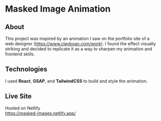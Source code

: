 # Masked Image Animation

## About
This project was inspired by an animation I saw on the portfolio site of a web designer (https://www.clayboan.com/work). I found the effect visually striking and decided to replicate it as a way to sharpen my animation and frontend skills.  

## Technologies
I used **React**, **GSAP**, and **TailwindCSS** to build and style the animation.  

## Live Site
Hosted on Netlify  
https://masked-images.netlify.app/
